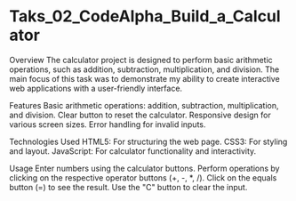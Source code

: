 # Taks_02_CodeAlpha_Build_a_Calculator
Overview
The calculator project is designed to perform basic arithmetic operations, such as addition, subtraction, multiplication, and division. The main focus of this task was to demonstrate my ability to create interactive web applications with a user-friendly interface.

Features
Basic arithmetic operations: addition, subtraction, multiplication, and division.
Clear button to reset the calculator.
Responsive design for various screen sizes.
Error handling for invalid inputs.

Technologies Used
HTML5: For structuring the web page.
CSS3: For styling and layout.
JavaScript: For calculator functionality and interactivity.

Usage
Enter numbers using the calculator buttons.
Perform operations by clicking on the respective operator buttons (+, -, *, /).
Click on the equals button (=) to see the result.
Use the "C" button to clear the input.
